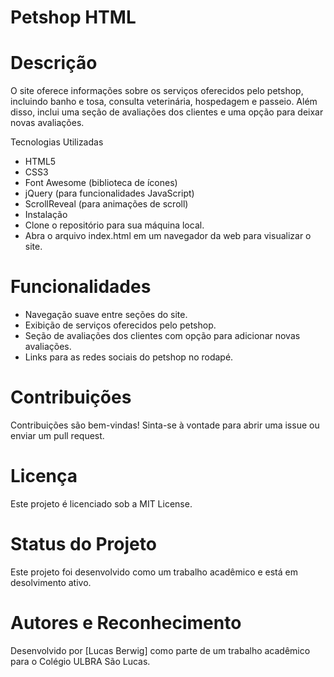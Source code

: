 # Petshop HTML


# Descrição
O site oferece informações sobre os serviços oferecidos pelo petshop, incluindo banho e tosa, consulta veterinária, hospedagem e passeio. Além disso, inclui uma seção de avaliações dos clientes e uma opção para deixar novas avaliações.

Tecnologias Utilizadas
- HTML5
- CSS3
- Font Awesome (biblioteca de ícones)
- jQuery (para funcionalidades JavaScript)
- ScrollReveal (para animações de scroll)
- Instalação
- Clone o repositório para sua máquina local.
- Abra o arquivo index.html em um navegador da web para visualizar o site.

# Funcionalidades
- Navegação suave entre seções do site.
- Exibição de serviços oferecidos pelo petshop.
- Seção de avaliações dos clientes com opção para adicionar novas avaliações.
- Links para as redes sociais do petshop no rodapé.

# Contribuições
Contribuições são bem-vindas! Sinta-se à vontade para abrir uma issue ou enviar um pull request.

# Licença
Este projeto é licenciado sob a MIT License.

# Status do Projeto
Este projeto foi desenvolvido como um trabalho acadêmico e está em desolvimento ativo.

# Autores e Reconhecimento
Desenvolvido por [Lucas Berwig] como parte de um trabalho acadêmico para o Colégio ULBRA São Lucas.
